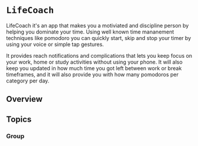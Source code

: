 # ``LifeCoach``

LifeCoach it's an app that makes you a motiviated and discipline person by helping you dominate your time. Using well known time mananement techniques like pomodoro you can quickly start, skip and stop your timer by using your voice or simple tap gestures.

It provides reach notifications and complications that lets you keep focus on your work, home or study activities without using your phone. It will also keep you updated in how much time you got left between work or break timeframes, and it will also provide you with how many pomodoros per category per day.

## Overview

## Topics

### <!--@START_MENU_TOKEN@-->Group<!--@END_MENU_TOKEN@-->

